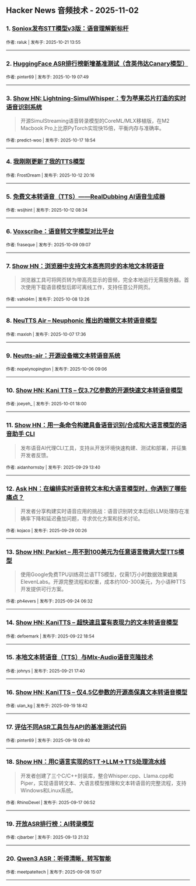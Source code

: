 ## Hacker News 音频技术 - 2025-11-02


### 1. [Soniox发布STT模型v3版：语音理解新标杆](https://news.ycombinator.com/item?id=45655859)

<sub>作者: raluk | 发布于: 2025-10-21 13:55</sub>

---

### 2. [HuggingFace ASR排行榜新增基准测试（含英伟达Canary模型）](https://news.ycombinator.com/item?id=45632638)

<sub>作者: pinter69 | 发布于: 2025-10-19 07:49</sub>

---

### 3. [Show HN: Lightning-SimulWhisper：专为苹果芯片打造的实时语音识别系统](https://news.ycombinator.com/item?id=45620534)
> 开源SimulStreaming语音转录模型的CoreML/MLX移植版，在M2 Macbook Pro上比原PyTorch实现快15倍，平衡内存与准确率。

<sub>作者: predict-woo | 发布于: 2025-10-17 18:54</sub>

---

### 4. [我刚刚更新了我的TTS模型](https://news.ycombinator.com/item?id=45561510)

<sub>作者: FrostDream | 发布于: 2025-10-12 20:16</sub>

---

### 5. [免费文本转语音（TTS）——RealDubbing AI语音生成器](https://news.ycombinator.com/item?id=45556462)

<sub>作者: wsljhint | 发布于: 2025-10-12 08:34</sub>

---

### 6. [Voxscribe：语音转文字模型对比平台](https://news.ycombinator.com/item?id=45525257)

<sub>作者: fraseque | 发布于: 2025-10-09 09:07</sub>

---

### 7. [Show HN：浏览器中支持文本高亮同步的本地文本转语音](https://news.ycombinator.com/item?id=45515923)
> 浏览器工具可将网页转为带高亮显示的音频，完全本地运行无需服务器。首次使用下载语音模型后即可离线工作，支持任意公开网页。

<sub>作者: vahid4m | 发布于: 2025-10-08 13:26</sub>

---

### 8. [NeuTTS Air – Neuphonic 推出的端侧文本转语音模型](https://news.ycombinator.com/item?id=45506202)

<sub>作者: maxloh | 发布于: 2025-10-07 17:36</sub>

---

### 9. [Neutts-air：开源设备端文本转语音系统](https://news.ycombinator.com/item?id=45489311)

<sub>作者: nopelynopington | 发布于: 2025-10-06 09:06</sub>

---

### 10. [Show HN: Kani TTS – 仅3.7亿参数的开源快速文本转语音模型](https://news.ycombinator.com/item?id=45440904)

<sub>作者: joeyeh_ | 发布于: 2025-10-01 18:00</sub>

---

### 11. [Show HN：用一条命令构建具备语音识别/合成和大语言模型的语音助手 CLI](https://news.ycombinator.com/item?id=45413663)
> 发布语音AI代理CLI工具，支持从开发环境快速构建、测试和部署，并征集开发者反馈。

<sub>作者: aidanhornsby | 发布于: 2025-09-29 13:40</sub>

---

### 12. [Ask HN：在编排实时语音转文本和大语言模型时，你遇到了哪些痛点？](https://news.ycombinator.com/item?id=45409288)
> 开发者分享构建实时语音应用的挑战：语音识别转文本后经LLM处理存在准确率下降和延迟叠加问题，寻求优化方案和技术讨论。

<sub>作者: kojaco | 发布于: 2025-09-29 00:26</sub>

---

### 13. [Show HN: Parkiet – 用不到100美元为任意语言微调大型TTS模型](https://news.ycombinator.com/item?id=45357002)
> 使用Google免费TPU训练荷兰语TTS模型，仅需1万小时数据效果媲美ElevenLabs。开源完整流程和权重，成本约100-300美元，为小语种TTS开发提供可行方案。

<sub>作者: ph4evers | 发布于: 2025-09-24 06:32</sub>

---

### 14. [Show HN: KaniTTS – 超快速且富有表现力的文本转语音模型](https://news.ycombinator.com/item?id=45337854)

<sub>作者: defoemark | 发布于: 2025-09-22 18:54</sub>

---

### 15. [本地文本转语音（TTS）与Mlx-Audio语音克隆技术](https://news.ycombinator.com/item?id=45324936)

<sub>作者: johnys | 发布于: 2025-09-21 17:40</sub>

---

### 16. [Show HN: KaniTTS – 仅4.5亿参数的开源高保真文本转语音模型](https://news.ycombinator.com/item?id=45304989)

<sub>作者: ulan_kg | 发布于: 2025-09-19 18:42</sub>

---

### 17. [评估不同ASR工具包与API的基准测试代码](https://news.ycombinator.com/item?id=45287596)

<sub>作者: pinter69 | 发布于: 2025-09-18 09:40</sub>

---

### 18. [Show HN：用C语言实现的STT→LLM→TTS处理流水线](https://news.ycombinator.com/item?id=45272639)
> 开发者创建了三个C/C++封装库，整合Whisper.cpp、Llama.cpp和Piper，实现语音转文本、大语言模型推理和文本转语音的完整流程，支持Windows和Linux系统。

<sub>作者: RhinoDevel | 发布于: 2025-09-17 06:52</sub>

---

### 19. [开放ASR排行榜：AI转录模型](https://news.ycombinator.com/item?id=45235498)

<sub>作者: cjbarber | 发布于: 2025-09-13 21:32</sub>

---

### 20. [Qwen3 ASR：听得清晰，转写智能](https://news.ycombinator.com/item?id=45169263)

<sub>作者: meetpateltech | 发布于: 2025-09-08 15:07</sub>

---
